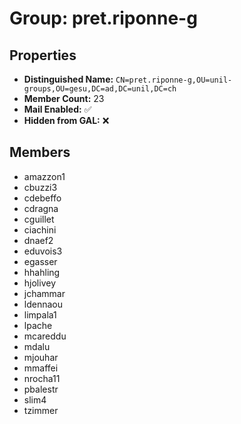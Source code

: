 # Group: pret.riponne-g

## Properties

- **Distinguished Name:** `CN=pret.riponne-g,OU=unil-groups,OU=gesu,DC=ad,DC=unil,DC=ch`
- **Member Count:** 23
- **Mail Enabled:** ✅
- **Hidden from GAL:** ❌

## Members

- amazzon1
- cbuzzi3
- cdebeffo
- cdragna
- cguillet
- ciachini
- dnaef2
- eduvois3
- egasser
- hhahling
- hjolivey
- jchammar
- ldennaou
- limpala1
- lpache
- mcareddu
- mdalu
- mjouhar
- mmaffei
- nrocha11
- pbalestr
- slim4
- tzimmer
